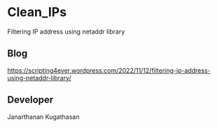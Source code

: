 # Clean_IPs
Filtering IP address using netaddr library

## Blog
https://scripting4ever.wordpress.com/2022/11/12/filtering-ip-address-using-netaddr-library/

## Developer
Janarthanan Kugathasan

